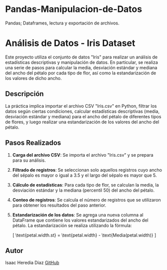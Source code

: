 # Pandas-Manipulacion-de-Datos
Pandas; Dataframes, lectura y exportación de archivos.

# Análisis de Datos - Iris Dataset

Este proyecto utiliza el conjunto de datos "Iris" para realizar un análisis de estadísticas descriptivas y manipulación de datos. 
En particular, se realiza una serie de pasos para calcular la media, desviación estándar y mediana del ancho del pétalo por cada tipo de flor, así como la estandarización de los valores de dicho ancho.

## Descripción

La práctica implica importar el archivo CSV "Iris.csv" en Python, filtrar los datos según ciertas condiciones, calcular estadísticas descriptivas (media, desviación estándar y mediana) para el ancho del pétalo de diferentes tipos de flores, y luego realizar una estandarización de los valores del ancho del pétalo.

## Pasos Realizados

1. **Carga del archivo CSV**:
   Se importa el archivo "Iris.csv" y se prepara para su análisis.

2. **Filtrado de registros**:
   Se seleccionan solo aquellos registros cuyo ancho del sépalo es mayor o igual a 3.5 y el largo del sépalo es mayor que 5.

3. **Cálculo de estadísticas**:
   Para cada tipo de flor, se calculan la media, la desviación estándar y la mediana (percentil 50) del ancho del pétalo.

4. **Conteo de registros**:
   Se calcula el número de registros que se utilizaron para obtener los resultados del paso anterior.

5. **Estandarización de los datos**:
   Se agrega una nueva columna al DataFrame que contiene los valores estandarizados del ancho del pétalo. La estandarización se realiza utilizando la fórmula:
   
   \[
   \text{petal.width.st} = \text{petal.width} - \text{Media(petal.width)}
   \]

## Autor
Isaac Heredia Diaz
[GitHub](https://github.com/IsaacHD86)
